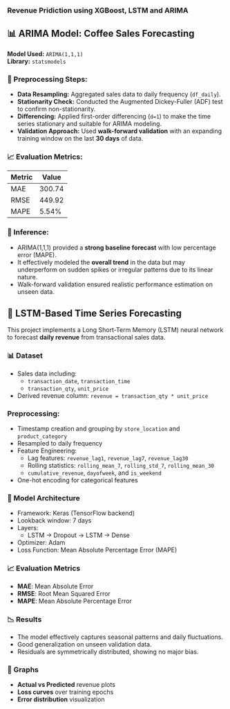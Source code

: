 ### Revenue Pridiction using XGBoost, LSTM and ARIMA

## 📊 ARIMA Model: Coffee Sales Forecasting

**Model Used:** `ARIMA(1,1,1)`  
**Library:** `statsmodels`

### 🔄 Preprocessing Steps:
- **Data Resampling:** Aggregated sales data to daily frequency (`df_daily`).
- **Stationarity Check:** Conducted the Augmented Dickey-Fuller (ADF) test to confirm non-stationarity.
- **Differencing:** Applied first-order differencing (`d=1`) to make the time series stationary and suitable for ARIMA modeling.
- **Validation Approach:** Used **walk-forward validation** with an expanding training window on the last **30 days** of data.

### 📈 Evaluation Metrics:
| Metric | Value |
|--------|--------|
| MAE    | 300.74 |
| RMSE   | 449.92 |
| MAPE   | 5.54%  |

### 🧠 Inference:
- ARIMA(1,1,1) provided a **strong baseline forecast** with low percentage error (MAPE).
- It effectively modeled the **overall trend** in the data but may underperform on sudden spikes or irregular patterns due to its linear nature.
- Walk-forward validation ensured realistic performance estimation on unseen data.


## 🧠 LSTM-Based Time Series Forecasting

This project implements a Long Short-Term Memory (LSTM) neural network to forecast **daily revenue** from transactional sales data.

### 📊 Dataset

- Sales data including:
  - `transaction_date`, `transaction_time`
  - `transaction_qty`, `unit_price`
- Derived revenue column: `revenue = transaction_qty * unit_price`

### Preprocessing:
- Timestamp creation and grouping by `store_location` and `product_category`
- Resampled to daily frequency
- Feature Engineering:
  - Lag features: `revenue_lag1`, `revenue_lag7`, `revenue_lag30`
  - Rolling statistics: `rolling_mean_7`, `rolling_std_7`, `rolling_mean_30`
  - `cumulative_revenue`, `dayofweek`, and `is_weekend`
- One-hot encoding for categorical features

### 🧮 Model Architecture

- Framework: Keras (TensorFlow backend)
- Lookback window: 7 days
- Layers:
  - LSTM → Dropout → LSTM → Dense
- Optimizer: Adam
- Loss Function: Mean Absolute Percentage Error (MAPE)

### 📈 Evaluation Metrics

- **MAE**: Mean Absolute Error
- **RMSE**: Root Mean Squared Error
- **MAPE**: Mean Absolute Percentage Error

### 📉 Results

- The model effectively captures seasonal patterns and daily fluctuations.
- Good generalization on unseen validation data.
- Residuals are symmetrically distributed, showing no major bias.

### 📌 Graphs

- **Actual vs Predicted** revenue plots
- **Loss curves** over training epochs
- **Error distribution** visualization
